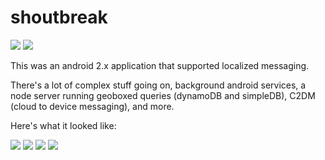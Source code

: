 # shoutbreak

![](https://raw.githubusercontent.com/paulpooch/shoutbreak/master/art/art_branding/logo_development/shoutbreak.png)
![](https://github.com/paulpooch/shoutbreak/blob/master/art/art_branding/s_logo_full.png)

This was an android 2.x application that supported localized messaging.

There's a lot of complex stuff going on, background android services, a node server running geoboxed queries (dynamoDB and simpleDB), C2DM (cloud to device messaging), and more.

Here's what it looked like:

![](https://raw.githubusercontent.com/paulpooch/shoutbreak/master/art/art_market/ss1.png)
![](https://raw.githubusercontent.com/paulpooch/shoutbreak/master/art/art_market/ss2.png)
![](https://raw.githubusercontent.com/paulpooch/shoutbreak/master/art/art_market/ss3.png)
![](https://raw.githubusercontent.com/paulpooch/shoutbreak/master/art/art_market/ss4.png)
